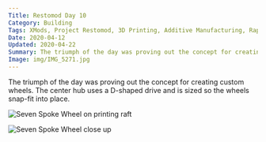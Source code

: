 ```yaml
---
Title: Restomod Day 10
Category: Building
Tags: XMods, Project Restomod, 3D Printing, Additive Manufacturing, Rapid Prototyping
Date: 2020-04-12
Updated: 2020-04-22
Summary: The triumph of the day was proving out the concept for creating custom wheels. The center hub uses a D-shaped drive and is sized so the wheels snap-fit into place.
Image: img/IMG_5271.jpg
---
```


The triumph of the day was proving out the concept for creating custom wheels.
The center hub uses a D-shaped drive and is sized so the wheels snap-fit into
place.

![Seven Spoke Wheel on printing raft]({attach}/img/IMG_5269.jpg)

![Seven Spoke Wheel close up]({attach}/img/IMG_5271.jpg)

